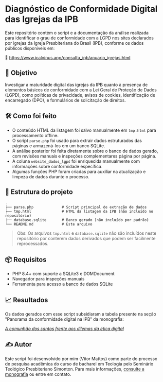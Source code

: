 # Diagnóstico de Conformidade Digital das Igrejas da IPB

Este repositório contém o script e a documentação da análise realizada para identificar o grau de conformidade com a LGPD nos sites declarados por igrejas da Igreja Presbiteriana do Brasil (IPB), conforme os dados públicos disponíveis em:

🔗 https://www.icalvinus.app/consulta_ipb/anuario_igrejas.html

## 🎯 Objetivo

Investigar a maturidade digital das igrejas da IPB quanto à presença de elementos básicos de conformidade com a Lei Geral de Proteção de Dados (LGPD), como políticas de privacidade, avisos de cookies, identificação de encarregado (DPO), e formulários de solicitação de direitos.

## 🛠️ Como foi feito

- O conteúdo HTML da listagem foi salvo manualmente em `tmp.html` para processamento offline.
- O script `parse.php` foi usado para extrair dados estruturados das páginas e armazená-los em um banco SQLite.
- A análise posterior foi feita diretamente sobre o banco de dados gerado, com revisões manuais e inspeções complementares página por página.
- A coluna `website_dados_lgpd` foi enriquecida manualmente com informações sobre conformidade específica.
- Algumas funções PHP foram criadas para auxiliar na atualização e limpeza de dados durante o processo.

## 📁 Estrutura do projeto

```
.
├── parse.php             # Script principal de extração de dados
├── tmp.html              # HTML da listagem da IPB (não incluído no repositório)
├── database.sqlite       # Banco gerado (não incluído por padrão)
└── README.md             # Este arquivo

```

> Obs: Os arquivos `tmp.html` e `database.sqlite` não são incluídos neste repositório por conterem dados derivados que podem ser facilmente reprocessados.

## 📦 Requisitos

- PHP 8.4+ com suporte a SQLite3 e DOMDocument
- Navegador para inspeções manuais
- Ferramenta para acesso a banco de dados SQLite

## 📈 Resultados

Os dados gerados com esse script subsidiaram a tabela presente na seção "Panorama da conformidade digital na IPB" da monografia:

[*A comunhão dos santos frente aos dilemas da ética digital*](https://github.com/vitormattos/monografia-teologia)

## ✍️ Autor

Este script foi desenvolvido por mim (Vitor Mattos) como parte do processo de pesquisa acadêmica do curso de bacharel em Teologia pelo Seminário Teológico Presbiteriano Simonton. Para mais informações, [consulte a monografia](https://github.com/vitormattos/monografia-teologia) ou entre em contato.

